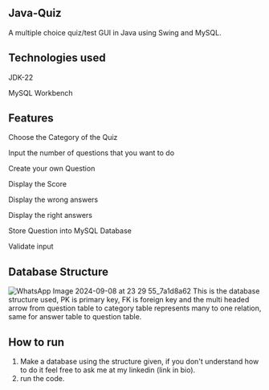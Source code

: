 ## Java-Quiz
A multiple choice quiz/test GUI in Java using Swing and MySQL.

## Technologies used
 JDK-22
 
 MySQL Workbench
 
## Features
Choose the Category of the Quiz

Input the number of questions that you want to do

Create your own Question

Display the Score

Display the wrong answers

Display the right answers

Store Question into MySQL Database

Validate input


## Database Structure
![WhatsApp Image 2024-09-08 at 23 29 55_7a1d8a62](https://github.com/user-attachments/assets/7f70308b-89e7-434d-ab67-94e0365c415f)
This is the database structure used, PK is primary key, FK is foreign key and the multi headed arrow from question table to category table represents many to one relation, same for answer table to question table. 

## How to run
1. Make a database using the structure given, if you don't understand how to do it feel free to ask me at my linkedin (link in bio).
2. run the code.
